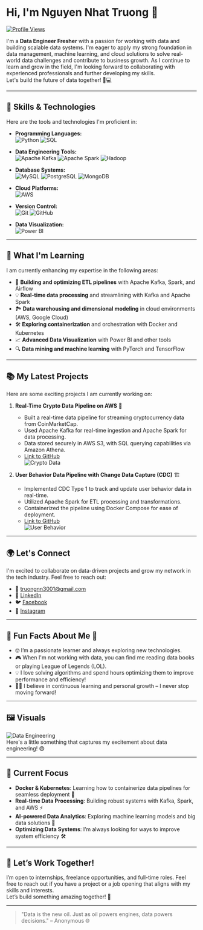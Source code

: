 # Hi, I'm Nguyen Nhat Truong 👋  
[![Profile Views](https://komarev.com/ghpvc/?username=truongnn3001&style=flat)](https://github.com/truongnn3001)

I'm a **Data Engineer Fresher** with a passion for working with data and building scalable data systems. I'm eager to apply my strong foundation in data management, machine learning, and cloud solutions to solve real-world data challenges and contribute to business growth. As I continue to learn and grow in the field, I'm looking forward to collaborating with experienced professionals and further developing my skills.  
Let's build the future of data together! 🚀💻

---

## 🚀 **Skills & Technologies**  
Here are the tools and technologies I'm proficient in:

- **Programming Languages:**  
  ![Python](https://img.shields.io/badge/Python-3776AB?style=flat&logo=python&logoColor=white) ![SQL](https://img.shields.io/badge/SQL-003B57?style=flat&logo=postgresql&logoColor=white)

- **Data Engineering Tools:**  
  ![Apache Kafka](https://img.shields.io/badge/Apache%20Kafka-231F20?style=flat&logo=apache-kafka&logoColor=white) ![Apache Spark](https://img.shields.io/badge/Apache%20Spark-E25A1C?style=flat&logo=apache-spark&logoColor=white) ![Hadoop](https://img.shields.io/badge/Hadoop-66CCFF?style=flat&logo=hadoop&logoColor=black)

- **Database Systems:**  
  ![MySQL](https://img.shields.io/badge/MySQL-4479A1?style=flat&logo=mysql&logoColor=white) ![PostgreSQL](https://img.shields.io/badge/PostgreSQL-336791?style=flat&logo=postgresql&logoColor=white) ![MongoDB](https://img.shields.io/badge/MongoDB-47A248?style=flat&logo=mongodb&logoColor=white)

- **Cloud Platforms:**  
  ![AWS](https://img.shields.io/badge/AWS-232F3E?style=flat&logo=amazonaws&logoColor=white)

- **Version Control:**  
  ![Git](https://img.shields.io/badge/Git-F05032?style=flat&logo=git&logoColor=white) ![GitHub](https://img.shields.io/badge/GitHub-181717?style=flat&logo=github&logoColor=white)

- **Data Visualization:**  
  ![Power BI](https://img.shields.io/badge/Power%20BI-F2C811?style=flat&logo=powerbi&logoColor=white)

---

## 🌱 **What I'm Learning**  
I am currently enhancing my expertise in the following areas:

- 🚀 **Building and optimizing ETL pipelines** with Apache Kafka, Spark, and Airflow  
- 💡 **Real-time data processing** and streamlining with Kafka and Apache Spark  
- 🏞 **Data warehousing and dimensional modeling** in cloud environments (AWS, Google Cloud)  
- 🛠 **Exploring containerization** and orchestration with Docker and Kubernetes  
- 📈 **Advanced Data Visualization** with Power BI and other tools  
- 🔍 **Data mining and machine learning** with PyTorch and TensorFlow  

---

## 📚 **My Latest Projects**  
Here are some exciting projects I am currently working on:

1. **Real-Time Crypto Data Pipeline on AWS** 🚀  
   - Built a real-time data pipeline for streaming cryptocurrency data from CoinMarketCap.  
   - Used Apache Kafka for real-time ingestion and Apache Spark for data processing.  
   - Data stored securely in AWS S3, with SQL querying capabilities via Amazon Athena.  
   - [Link to GitHub](https://github.com/NTruong3001/realtime_streaming_coinmarketcap)  
   ![Crypto Data]([https://media.giphy.com/media/3oKIPBefYZTe6zKjrW/giphy.gif](https://private-user-images.githubusercontent.com/105489258/395776031-eb7782cb-218a-41e9-a02a-9364ca4cc9f0.png?jwt=eyJhbGciOiJIUzI1NiIsInR5cCI6IkpXVCJ9.eyJpc3MiOiJnaXRodWIuY29tIiwiYXVkIjoicmF3LmdpdGh1YnVzZXJjb250ZW50LmNvbSIsImtleSI6ImtleTUiLCJleHAiOjE3MzQ3ODY4NjksIm5iZiI6MTczNDc4NjU2OSwicGF0aCI6Ii8xMDU0ODkyNTgvMzk1Nzc2MDMxLWViNzc4MmNiLTIxOGEtNDFlOS1hMDJhLTkzNjRjYTRjYzlmMC5wbmc_WC1BbXotQWxnb3JpdGhtPUFXUzQtSE1BQy1TSEEyNTYmWC1BbXotQ3JlZGVudGlhbD1BS0lBVkNPRFlMU0E1M1BRSzRaQSUyRjIwMjQxMjIxJTJGdXMtZWFzdC0xJTJGczMlMkZhd3M0X3JlcXVlc3QmWC1BbXotRGF0ZT0yMDI0MTIyMVQxMzA5MjlaJlgtQW16LUV4cGlyZXM9MzAwJlgtQW16LVNpZ25hdHVyZT03NzdmYTY2OTE3MmY2OWIyMTViN2IxZDVlYmVmNzU5YTY4M2FjNDI0NjlkYjVhMDcwYjNhNGYzMzIyMmM0MTQ2JlgtQW16LVNpZ25lZEhlYWRlcnM9aG9zdCJ9.55Xe1aGxF8S7Pacln6rI3oc4s5kbydrWuF0l969tJzs))

2. **User Behavior Data Pipeline with Change Data Capture (CDC)** 🏗️  
   - Implemented CDC Type 1 to track and update user behavior data in real-time.  
   - Utilized Apache Spark for ETL processing and transformations.  
   - Containerized the pipeline using Docker Compose for ease of deployment.  
   - [Link to GitHub](https://github.com/NTruong3001/Apply-CDC-for-User-Behavior-Data-Pipeline)  
   ![User Behavior](https://private-user-images.githubusercontent.com/105489258/395776031-eb7782cb-218a-41e9-a02a-9364ca4cc9f0.png?jwt=eyJhbGciOiJIUzI1NiIsInR5cCI6IkpXVCJ9.eyJpc3MiOiJnaXRodWIuY29tIiwiYXVkIjoicmF3LmdpdGh1YnVzZXJjb250ZW50LmNvbSIsImtleSI6ImtleTUiLCJleHAiOjE3MzQ3ODc0OTYsIm5iZiI6MTczNDc4NzE5NiwicGF0aCI6Ii8xMDU0ODkyNTgvMzk1Nzc2MDMxLWViNzc4MmNiLTIxOGEtNDFlOS1hMDJhLTkzNjRjYTRjYzlmMC5wbmc_WC1BbXotQWxnb3JpdGhtPUFXUzQtSE1BQy1TSEEyNTYmWC1BbXotQ3JlZGVudGlhbD1BS0lBVkNPRFlMU0E1M1BRSzRaQSUyRjIwMjQxMjIxJTJGdXMtZWFzdC0xJTJGczMlMkZhd3M0X3JlcXVlc3QmWC1BbXotRGF0ZT0yMDI0MTIyMVQxMzE5NTZaJlgtQW16LUV4cGlyZXM9MzAwJlgtQW16LVNpZ25hdHVyZT02NmU2ODQyZmNhYTcxMzYzM2Q5MjE1OTI3Mjc1Y2YxODVjYzI3M2FlZTA0YjEzOWQzZDg4NDlhZGU4YTJkYWExJlgtQW16LVNpZ25lZEhlYWRlcnM9aG9zdCJ9.rqP0tZLXzA57NiqP2cjXP3WErtPgIfsZ9FP85U7nQyA)

---

## 🌍 **Let's Connect**  
I'm excited to collaborate on data-driven projects and grow my network in the tech industry. Feel free to reach out:

- 📧 [truongnn3001@gmail.com](mailto:truongnn3001@gmail.com)
- 🔗 [LinkedIn](https://www.linkedin.com/in/truong-nguyen-9851402ba/)
- 🐦 [Facebook](https://www.facebook.com/profile.php?id=100076529220663)
- 📸 [Instagram](https://www.instagram.com/trg.nguyxn/)

---

## 🌟 **Fun Facts About Me** 🎉  
- 🤓 I’m a passionate learner and always exploring new technologies.  
- 🎮 When I'm not working with data, you can find me reading data books or playing League of Legends (LOL).  
- 💡 I love solving algorithms and spend hours optimizing them to improve performance and efficiency!  
- 🚶‍♂️ I believe in continuous learning and personal growth – I never stop moving forward!  

---

## 🖼️ **Visuals**  
![Data Engineering](https://media.giphy.com/media/3o7TKM6F4yUGLl7irG/giphy.gif)  
Here's a little something that captures my excitement about data engineering! 😄

---

## 🎯 **Current Focus**  
- **Docker & Kubernetes**: Learning how to containerize data pipelines for seamless deployment 🚢  
- **Real-time Data Processing**: Building robust systems with Kafka, Spark, and AWS ⚡  
- **AI-powered Data Analytics**: Exploring machine learning models and big data solutions 🤖  
- **Optimizing Data Systems**: I’m always looking for ways to improve system efficiency 🛠

---

## 💼 **Let’s Work Together!**  
I’m open to internships, freelance opportunities, and full-time roles. Feel free to reach out if you have a project or a job opening that aligns with my skills and interests.  
Let’s build something amazing together! 🚀

---

> "Data is the new oil. Just as oil powers engines, data powers decisions." – Anonymous 🌐
